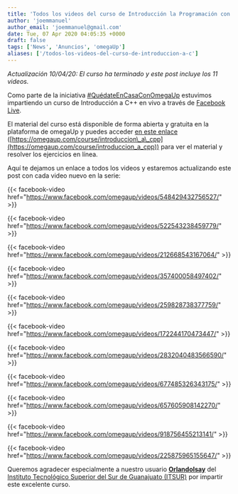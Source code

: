 ```yaml
---
title: 'Todos los videos del curso de Introducción la Programación con C++'
author: 'joemmanuel'
author_email: 'joemmanuel@gmail.com'
date: Tue, 07 Apr 2020 04:05:35 +0000
draft: false
tags: ['News', 'Anuncios', 'omegaUp']
aliases: ['/todos-los-videos-del-curso-de-introduccion-a-c']
---
```


_Actualización 10/04/20: El curso ha terminado y este post incluye los 11 videos._

Como parte de la iniciativa [#QuédateEnCasaConOmegaUp](https://blog.omegaup.com/quedate-en-casa-con-omegaup-nuestra-respuesta-al-covid-19/) estuvimos impartiendo un curso de Introducción a C++ en vivo a través de [Facebook Live](https://www.facebook.com/omegaup/).

El material del curso está disponible de forma abierta y gratuita en la plataforma de omegaUp y puedes acceder [en este enlace](https://omegaup.com/course/introduccion_a_cpp)  ([https://omegaup.com/course/introduccion\_a\_cpp](https://omegaup.com/course/introduccion_a_cpp)) para ver el material y resolver los ejercicios en línea.

Aquí te dejamos un enlace a todos los videos y estaremos actualizando este post con cada video nuevo en la serie:

<!--more-->

{{< facebook-video href="https://www.facebook.com/omegaup/videos/548429432756527/" >}}

{{< facebook-video href="https://www.facebook.com/omegaup/videos/522543238459779/" >}}

{{< facebook-video href="https://www.facebook.com/omegaup/videos/212668543167064/" >}}

{{< facebook-video href="https://www.facebook.com/omegaup/videos/357400058497402/" >}}

{{< facebook-video href="https://www.facebook.com/omegaup/videos/259828738377759/" >}}

{{< facebook-video href="https://www.facebook.com/omegaup/videos/172244170473447/" >}}

{{< facebook-video href="https://www.facebook.com/omegaup/videos/2832040483566590/" >}}

{{< facebook-video href="https://www.facebook.com/omegaup/videos/677485326343175/" >}}

{{< facebook-video href="https://www.facebook.com/omegaup/videos/657605908142270/" >}}

{{< facebook-video href="https://www.facebook.com/omegaup/videos/918756455213141/" >}}

{{< facebook-video href="https://www.facebook.com/omegaup/videos/225875965155647/" >}}

Queremos agradecer especialmente a nuestro usuario [**OrlandoIsay**](https://omegaup.com/profile/OrlandoIsay) del [Instituto Tecnológico Superior del Sur de Guanajuato (ITSUR)](https://omegaup.com/schools/profile/53/) por impartir este excelente curso.
